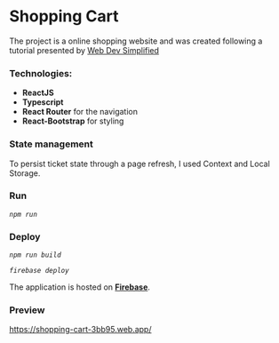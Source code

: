 # Shopping Cart

The project is a online shopping website and was created following a tutorial presented by [Web Dev Simplified](https://www.youtube.com/watch?v=lATafp15HWA&ab_channel=WebDevSimplified)

### Technologies:

- **ReactJS**
- **Typescript**
- **React Router** for the navigation
- **React-Bootstrap** for styling

### State management

To persist ticket state through a page refresh, I used Context and Local Storage.

### Run

_`npm run `_

### Deploy

_`npm run build `_

_`firebase deploy`_

The application is hosted on [**Firebase**](https://shopping-cart-3bb95.web.app/).

### Preview

https://shopping-cart-3bb95.web.app/
